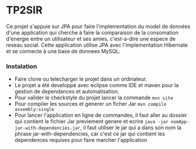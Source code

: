 # TP2SIR
Ce projet s'appuie sur JPA pour faire l'implementation du model de données d'une application qui cherche à faire la comparaison de la consomation d'energie entre un utilisateur et ses amies, c'est-a-dire une espece de reseau social. Cette application utilise JPA avec l'implementation Hibernate et se connecte à une base de donnees MySQL.

### Instalation 

- Faire clone ou telecharger le projet dans un ordinateur.
- Le projet a été developpé avec eclipse comme IDE et maven pour la gestion de dependances et automatisation.
- Pour valider le checkstyle du projet lancer la commande ```mvn site ``` 
- Pour compiler les sources et generer un ficher Jar ```mvn compile assembly:single``` 
- Pour lancer l'application en ligne de commandes, il faut aller au dossier qui contient le fichier Jar previement genere et ecrire ```java -jar nomApp-jar-with-dependencies.jar```, il faut utiliser le jar qui a dans son nom la phrase jar-with-dependencies, car c'est ce jar qui contient les dependences requises pour faire marcher l'application


